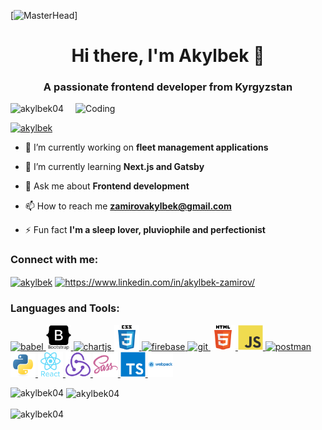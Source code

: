 [![MasterHead](https://lh5.googleusercontent.com/ODUp4CqAGXfeahmFXZR5rny3UMs-AT21SD_SnQJt59k4qCxfqQv_67Zhn7LgeP1pAWCwouMe84lRkph92zXucfZKnsRj8XQ2nlgiPXbh_gvY2fGlCjrnxffkLUPQeQo2vZ7iCclNOFkJw3p8Vc_xPvg)]
<h1 align="center">Hi there, I'm Akylbek  👋</h1>
<h3 align="center">A passionate frontend developer from Kyrgyzstan</h3>
<img  align="right" alt="Coding" width="400" src="https://cdn.dribbble.com/users/1162077/screenshots/3848914/media/320984a9ca58b3c73274c9259ecf6de8.gif">

<p align="left"> <img src="https://komarev.com/ghpvc/?username=akylbek04&label=Profile%20views&color=0e75b6&style=flat" alt="akylbek04" /> </p>

<p align="left"> <a href="https://twitter.com/akylbek" target="blank"><img src="https://img.shields.io/twitter/follow/akylbek?logo=twitter&style=for-the-badge" alt="akylbek" /></a> </p>

- 🔭 I’m currently working on **fleet management applications**

- 🌱 I’m currently learning **Next.js and Gatsby**

- 💬 Ask me about **Frontend development**

- 📫 How to reach me **zamirovakylbek@gmail.com**

- ⚡ Fun fact **I'm a sleep lover, pluviophile and perfectionist**

<h3 align="left">Connect with me:</h3>
<p align="left">
<a href="https://twitter.com/akylbek" target="blank"><img align="center" src="https://raw.githubusercontent.com/rahuldkjain/github-profile-readme-generator/master/src/images/icons/Social/twitter.svg" alt="akylbek" height="30" width="40" /></a>
<a href="https://linkedin.com/in/https://www.linkedin.com/in/akylbek-zamirov/" target="blank"><img align="center" src="https://raw.githubusercontent.com/rahuldkjain/github-profile-readme-generator/master/src/images/icons/Social/linked-in-alt.svg" alt="https://www.linkedin.com/in/akylbek-zamirov/" height="30" width="40" /></a>
</p>

<h3 align="left">Languages and Tools:</h3>
<p align="left"> <a href="https://babeljs.io/" target="_blank" rel="noreferrer"> <img src="https://www.vectorlogo.zone/logos/babeljs/babeljs-icon.svg" alt="babel" width="40" height="40"/> </a> <a href="https://getbootstrap.com" target="_blank" rel="noreferrer"> <img src="https://raw.githubusercontent.com/devicons/devicon/master/icons/bootstrap/bootstrap-plain-wordmark.svg" alt="bootstrap" width="40" height="40"/> </a> <a href="https://www.chartjs.org" target="_blank" rel="noreferrer"> <img src="https://www.chartjs.org/media/logo-title.svg" alt="chartjs" width="40" height="40"/> </a> <a href="https://www.w3schools.com/css/" target="_blank" rel="noreferrer"> <img src="https://raw.githubusercontent.com/devicons/devicon/master/icons/css3/css3-original-wordmark.svg" alt="css3" width="40" height="40"/> </a> <a href="https://firebase.google.com/" target="_blank" rel="noreferrer"> <img src="https://www.vectorlogo.zone/logos/firebase/firebase-icon.svg" alt="firebase" width="40" height="40"/> </a> <a href="https://git-scm.com/" target="_blank" rel="noreferrer"> <img src="https://www.vectorlogo.zone/logos/git-scm/git-scm-icon.svg" alt="git" width="40" height="40"/> </a> <a href="https://www.w3.org/html/" target="_blank" rel="noreferrer"> <img src="https://raw.githubusercontent.com/devicons/devicon/master/icons/html5/html5-original-wordmark.svg" alt="html5" width="40" height="40"/> </a> <a href="https://developer.mozilla.org/en-US/docs/Web/JavaScript" target="_blank" rel="noreferrer"> <img src="https://raw.githubusercontent.com/devicons/devicon/master/icons/javascript/javascript-original.svg" alt="javascript" width="40" height="40"/> </a> <a href="https://postman.com" target="_blank" rel="noreferrer"> <img src="https://www.vectorlogo.zone/logos/getpostman/getpostman-icon.svg" alt="postman" width="40" height="40"/> </a> <a href="https://www.python.org" target="_blank" rel="noreferrer"> <img src="https://raw.githubusercontent.com/devicons/devicon/master/icons/python/python-original.svg" alt="python" width="40" height="40"/> </a> <a href="https://reactjs.org/" target="_blank" rel="noreferrer"> <img src="https://raw.githubusercontent.com/devicons/devicon/master/icons/react/react-original-wordmark.svg" alt="react" width="40" height="40"/> </a> <a href="https://redux.js.org" target="_blank" rel="noreferrer"> <img src="https://raw.githubusercontent.com/devicons/devicon/master/icons/redux/redux-original.svg" alt="redux" width="40" height="40"/> </a> <a href="https://sass-lang.com" target="_blank" rel="noreferrer"> <img src="https://raw.githubusercontent.com/devicons/devicon/master/icons/sass/sass-original.svg" alt="sass" width="40" height="40"/> </a> <a href="https://www.typescriptlang.org/" target="_blank" rel="noreferrer"> <img src="https://raw.githubusercontent.com/devicons/devicon/master/icons/typescript/typescript-original.svg" alt="typescript" width="40" height="40"/> </a> <a href="https://webpack.js.org" target="_blank" rel="noreferrer"> <img src="https://raw.githubusercontent.com/devicons/devicon/d00d0969292a6569d45b06d3f350f463a0107b0d/icons/webpack/webpack-original-wordmark.svg" alt="webpack" width="40" height="40"/> </a> </p>

<p><img align="left" src="https://github-readme-stats.vercel.app/api/top-langs?username=akylbek04&show_icons=true&locale=en&layout=compact" alt="akylbek04" /></p>

<p>&nbsp;<img align="center" src="https://github-readme-stats.vercel.app/api?username=akylbek04&show_icons=true&locale=en" alt="akylbek04" /></p>

<p><img align="center" src="https://github-readme-streak-stats.herokuapp.com/?user=akylbek04&" alt="akylbek04" /></p>
